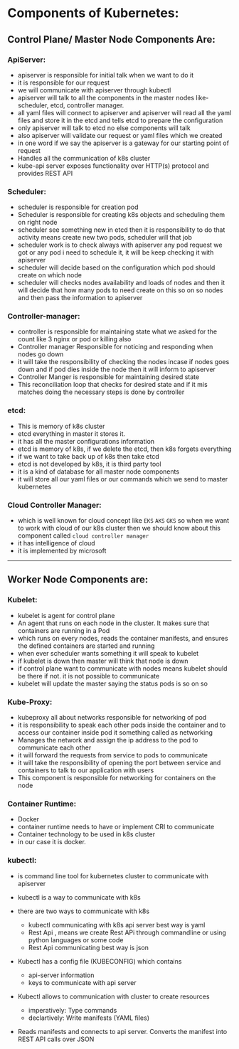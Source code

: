 # Components of Kubernetes:

## Control Plane/ Master Node Components Are:

### ApiServer:

* apiserver is responsible for initial talk when we want to do it
* it is responsible for our request
* we will communicate with apiserver through kubectl 
* apiserver will talk to all the components in the master nodes like- scheduler, etcd, controller manager.
* all yaml files will connect to apiserver and apiserver will read all the yaml files and store it in the etcd and tells etcd  to prepare the configuration
* only apiserver will talk to etcd no else components will talk
* also apiserver will validate our request or yaml files which we created 
* in one word if we say the apiserver is a gateway for our starting point of request
* Handles all the communication of k8s cluster
* kube-api server exposes functionality over HTTP(s) protocol and provides REST API



### Scheduler:

* scheduler is responsible for creation pod
* Scheduler is responsible for creating k8s objects and scheduling them on right node
* scheduler see something new in etcd then it is responsibility to do that activity means create new two pods, scheduler will that job 
* scheduler work is to check always with apiserver any pod request we got or any pod i need to schedule it, it will be keep checking it with apiserver
* scheduler will decide based on the configuration which pod should create on which node
* scheduler will checks nodes availability and loads of nodes and then it will decide that how many pods to need create on this so on so nodes and then pass the information to apiserver


### Controller-manager:

* controller is responsible for maintaining  state what we asked for the count like 3 nginx or pod  or killing also
* Controller manager Responsible for noticing and responding when nodes go down
* it will take the responsibility of checking the nodes incase if nodes goes down and if pod dies inside the node then it will inform to apiserver 
* Controller Manger is responsible for maintaining desired state
* This reconciliation loop that checks for desired state and if it mis matches doing the necessary steps is done by controller


### etcd:

* This is memory of k8s cluster
* etcd everything in master it stores it.
* it has all the master configurations information 
* etcd is memory of k8s, if we delete the etcd, then k8s forgets everything
* if we want to take back up of k8s then take etcd
* etcd is not developed by k8s, it is third party tool
* it is a kind of database for all master node components 
* it will store all our yaml files or our commands which we send to master kubernetes


### Cloud Controller Manager:

*  which is well known for cloud concept like `EKS` `AKS` `GKS` so when we want to work with cloud of our k8s cluster then we should know about this component called `cloud controller manager` 
* it has intelligence of cloud 
* it is implemented by microsoft

---

## Worker Node Components are:

### Kubelet:

* kubelet is agent for control plane 
* An agent that runs on each node in the cluster. It makes sure that containers are running in a Pod
* which runs on every nodes, reads the container manifests, and ensures the defined containers are started and running
* when ever scheduler wants something it will speak to kubelet
* if kubelet is down then master will think that node is down
* if control plane want to communicate with nodes means kubelet should be there if not. it is not possible to communicate 
* kubelet will update the master saying the status pods is so on so


### Kube-Proxy:

* kubeproxy all about networks  responsible for networking of pod 
* it is responsibility to speak each other pods inside the container and to access our container inside pod it something called as networking 
* Manages the network and assign the ip address to the pod to communicate each other
* it will forward the requests from service to pods to communicate
* it will take the responsibility of opening the port  between service and containers to talk to our application with users
* This component is responsible for networking for containers on the node



### Container Runtime:

* Docker
* container runtime needs to have or implement CRI to communicate
* Container technology to be used in k8s cluster
* in our case it is docker.


### kubectl:

* is command line tool for kubernetes cluster to communicate with apiserver
* kubectl is a way to communicate with k8s 
* there are two ways to communicate with k8s
     * kubectl communicating with k8s api server best way is yaml 
     * Rest Api , means we create Rest APi through commandline or using python languages or some code 
     * Rest Api communicating best way is json 
* Kubectl has a config file (KUBECONFIG) which contains
   * api-server information
   * keys to communicate with api server     
* Kubectl allows to communication with cluster to create resources
   * imperatively: Type commands
   * declartively: Write manifests (YAML files)

* Reads manifests and connects to api server. Converts the manifest into REST API calls over JSON     